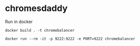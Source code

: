 # chromesdaddy

Run in docker

`docker build . -t chromebalancer`

`docker run --rm -it -p 9222:9222 -e PORT=9222 chromebalancer`